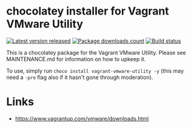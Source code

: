 # chocolatey installer for Vagrant VMware Utility

[![Latest version released](https://img.shields.io/chocolatey/v/vagrant-vmware-utility.svg)](https://chocolatey.org/packages/vagrant-vmware-utility)
[![Package downloads count](https://img.shields.io/chocolatey/dt/vagrant-vmware-utility.svg)](https://chocolatey.org/packages/vagrant-vmware-utility)
[![Build status](https://ci.appveyor.com/api/projects/status/2h4xf63mmnxg3yyi/branch/master?svg=true)](https://ci.appveyor.com/project/StefanScherer/choco-vagrant-vmware-utility/branch/master)

This is a chocolatey package for the Vagrant VMware Utility. Please see MAINTENANCE.md
for information on how to upkeep it.

To use, simply run `choco install vagrant-vmware-utility -y` (this may need a `-pre`
flag also if it hasn't gone through moderation).

# Links

* https://www.vagrantup.com/vmware/downloads.html
